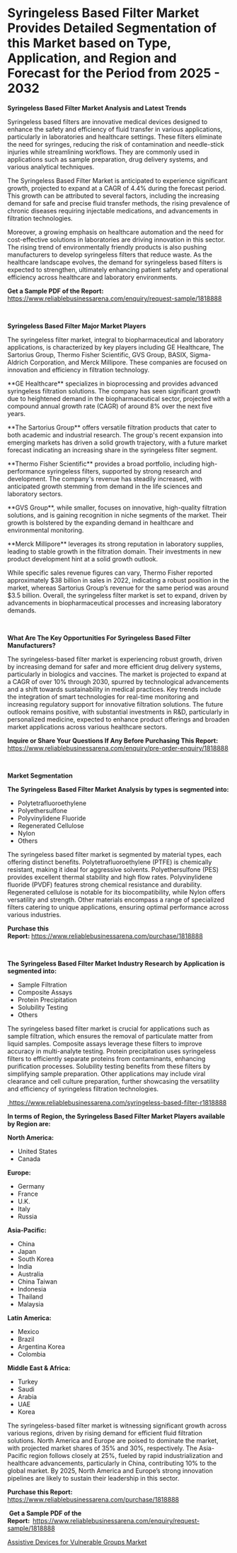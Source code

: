 <p><h1>Syringeless Based Filter Market Provides Detailed Segmentation of this Market based on Type, Application, and Region and Forecast for the Period from 2025 - 2032</h1></p><p><strong>Syringeless Based Filter Market Analysis and Latest Trends</strong></p>
<p><p>Syringeless based filters are innovative medical devices designed to enhance the safety and efficiency of fluid transfer in various applications, particularly in laboratories and healthcare settings. These filters eliminate the need for syringes, reducing the risk of contamination and needle-stick injuries while streamlining workflows. They are commonly used in applications such as sample preparation, drug delivery systems, and various analytical techniques.</p><p>The Syringeless Based Filter Market is anticipated to experience significant growth, projected to expand at a CAGR of 4.4% during the forecast period. This growth can be attributed to several factors, including the increasing demand for safe and precise fluid transfer methods, the rising prevalence of chronic diseases requiring injectable medications, and advancements in filtration technologies. </p><p>Moreover, a growing emphasis on healthcare automation and the need for cost-effective solutions in laboratories are driving innovation in this sector. The rising trend of environmentally friendly products is also pushing manufacturers to develop syringeless filters that reduce waste. As the healthcare landscape evolves, the demand for syringeless based filters is expected to strengthen, ultimately enhancing patient safety and operational efficiency across healthcare and laboratory environments.</p></p>
<p><strong>Get a Sample PDF of the Report:&nbsp;</strong> <a href="https://www.reliablebusinessarena.com/enquiry/request-sample/1818888?utm_campaign=2460&utm_medium=2&utm_source=Github&utm_content=ia&utm_term=05032025&utm_id=syringeless-based-filter">https://www.reliablebusinessarena.com/enquiry/request-sample/1818888</a></p>
<p>&nbsp;</p>
<p><strong>Syringeless Based Filter Major Market Players</strong></p>
<p><p>The syringeless filter market, integral to biopharmaceutical and laboratory applications, is characterized by key players including GE Healthcare, The Sartorius Group, Thermo Fisher Scientific, GVS Group, BASIX, Sigma-Aldrich Corporation, and Merck Millipore. These companies are focused on innovation and efficiency in filtration technology.</p><p>**GE Healthcare** specializes in bioprocessing and provides advanced syringeless filtration solutions. The company has seen significant growth due to heightened demand in the biopharmaceutical sector, projected with a compound annual growth rate (CAGR) of around 8% over the next five years.</p><p>**The Sartorius Group** offers versatile filtration products that cater to both academic and industrial research. The group's recent expansion into emerging markets has driven a solid growth trajectory, with a future market forecast indicating an increasing share in the syringeless filter segment.</p><p>**Thermo Fisher Scientific** provides a broad portfolio, including high-performance syringeless filters, supported by strong research and development. The company's revenue has steadily increased, with anticipated growth stemming from demand in the life sciences and laboratory sectors.</p><p>**GVS Group**, while smaller, focuses on innovative, high-quality filtration solutions, and is gaining recognition in niche segments of the market. Their growth is bolstered by the expanding demand in healthcare and environmental monitoring.</p><p>**Merck Millipore** leverages its strong reputation in laboratory supplies, leading to stable growth in the filtration domain. Their investments in new product development hint at a solid growth outlook.</p><p>While specific sales revenue figures can vary, Thermo Fisher reported approximately $38 billion in sales in 2022, indicating a robust position in the market, whereas Sartorius Group’s revenue for the same period was around $3.5 billion. Overall, the syringeless filter market is set to expand, driven by advancements in biopharmaceutical processes and increasing laboratory demands.</p></p>
<p>&nbsp;</p>
<p><strong>What Are The Key Opportunities For Syringeless Based Filter Manufacturers?</strong></p>
<p><p>The syringeless-based filter market is experiencing robust growth, driven by increasing demand for safer and more efficient drug delivery systems, particularly in biologics and vaccines. The market is projected to expand at a CAGR of over 10% through 2030, spurred by technological advancements and a shift towards sustainability in medical practices. Key trends include the integration of smart technologies for real-time monitoring and increasing regulatory support for innovative filtration solutions. The future outlook remains positive, with substantial investments in R&D, particularly in personalized medicine, expected to enhance product offerings and broaden market applications across various healthcare sectors.</p></p>
<p><strong>Inquire or Share Your Questions If Any Before Purchasing This Report:</strong> <a href="https://www.reliablebusinessarena.com/enquiry/pre-order-enquiry/1818888?utm_campaign=2460&utm_medium=2&utm_source=Github&utm_content=ia&utm_term=05032025&utm_id=syringeless-based-filter">https://www.reliablebusinessarena.com/enquiry/pre-order-enquiry/1818888</a></p>
<p>&nbsp;</p>
<p><strong>Market Segmentation</strong></p>
<p><strong>The Syringeless Based Filter Market Analysis by types is segmented into:</strong></p>
<p><ul><li>Polytetrafluoroethylene</li><li>Polyethersulfone</li><li>Polyvinylidene Fluoride</li><li>Regenerated Cellulose</li><li>Nylon</li><li>Others</li></ul></p>
<p><p>The syringeless based filter market is segmented by material types, each offering distinct benefits. Polytetrafluoroethylene (PTFE) is chemically resistant, making it ideal for aggressive solvents. Polyethersulfone (PES) provides excellent thermal stability and high flow rates. Polyvinylidene fluoride (PVDF) features strong chemical resistance and durability. Regenerated cellulose is notable for its biocompatibility, while Nylon offers versatility and strength. Other materials encompass a range of specialized filters catering to unique applications, ensuring optimal performance across various industries.</p></p>
<p><strong>Purchase this Report:&nbsp;</strong><a href="https://www.reliablebusinessarena.com/purchase/1818888?utm_campaign=2460&utm_medium=2&utm_source=Github&utm_content=ia&utm_term=05032025&utm_id=syringeless-based-filter">https://www.reliablebusinessarena.com/purchase/1818888</a></p>
<p>&nbsp;</p>
<p><strong>The Syringeless Based Filter Market Industry Research by Application is segmented into:</strong></p>
<p><ul><li>Sample Filtration</li><li>Composite Assays</li><li>Protein Precipitation</li><li>Solubility Testing</li><li>Others</li></ul></p>
<p><p>The syringeless based filter market is crucial for applications such as sample filtration, which ensures the removal of particulate matter from liquid samples. Composite assays leverage these filters to improve accuracy in multi-analyte testing. Protein precipitation uses syringeless filters to efficiently separate proteins from contaminants, enhancing purification processes. Solubility testing benefits from these filters by simplifying sample preparation. Other applications may include viral clearance and cell culture preparation, further showcasing the versatility and efficiency of syringeless filtration technologies.</p></p>
<p><a href="https://www.reliablebusinessarena.com/syringeless-based-filter-r1818888?utm_campaign=2460&utm_medium=2&utm_source=Github&utm_content=ia&utm_term=05032025&utm_id=syringeless-based-filter">&nbsp;https://www.reliablebusinessarena.com/syringeless-based-filter-r1818888</a></p>
<p><strong>In terms of Region, the Syringeless Based Filter Market Players available by Region are:</strong></p>
<p>
    <p> <strong> North America: </strong>
        <ul>
            <li>United States</li>
            <li>Canada</li>
        </ul>
        </p> 
    <p> <strong> Europe: </strong>
        <ul>
            <li>Germany</li>
            <li>France</li>
            <li>U.K.</li>
            <li>Italy</li>
            <li>Russia</li>
        </ul>
        </p> 
    <p> <strong> Asia-Pacific: </strong>
        <ul>
            <li>China</li>
            <li>Japan</li>
            <li>South Korea</li>
            <li>India</li>
            <li>Australia</li>
            <li>China Taiwan</li>
            <li>Indonesia</li>
            <li>Thailand</li>
            <li>Malaysia</li>
        </ul>
        </p> 
    <p> <strong> Latin America: </strong>
        <ul>
            <li>Mexico</li>
            <li>Brazil</li>
            <li>Argentina Korea</li>
            <li>Colombia</li>
        </ul>
        </p> 
    <p> <strong> Middle East & Africa: </strong>
        <ul>
            <li>Turkey</li>
            <li>Saudi</li>
            <li>Arabia</li>
            <li>UAE</li>
            <li>Korea</li>
        </ul>
    </p>
    </p>
<p><p>The syringeless-based filter market is witnessing significant growth across various regions, driven by rising demand for efficient fluid filtration solutions. North America and Europe are poised to dominate the market, with projected market shares of 35% and 30%, respectively. The Asia-Pacific region follows closely at 25%, fueled by rapid industrialization and healthcare advancements, particularly in China, contributing 10% to the global market. By 2025, North America and Europe’s strong innovation pipelines are likely to sustain their leadership in this sector.</p></p>
<p><strong>Purchase this Report: </strong><a href="https://www.reliablebusinessarena.com/purchase/1818888?utm_campaign=2460&utm_medium=2&utm_source=Github&utm_content=ia&utm_term=05032025&utm_id=syringeless-based-filter">https://www.reliablebusinessarena.com/purchase/1818888</a></p>
<p>&nbsp;<strong>Get a Sample PDF of the Report:&nbsp;&nbsp;</strong><a href="https://www.reliablebusinessarena.com/enquiry/request-sample/1818888?utm_campaign=2460&utm_medium=2&utm_source=Github&utm_content=ia&utm_term=05032025&utm_id=syringeless-based-filter">https://www.reliablebusinessarena.com/enquiry/request-sample/1818888</a></p>
<p><strong></strong></p>
<p><p><a href="https://github.com/DixieGrimes/Market-Research-Report-List-1/blob/main/assistive-devices-for-vulnerable-groups-market.md?utm_campaign=2460&utm_medium=2&utm_source=Github&utm_content=ia&utm_term=05032025&utm_id=syringeless-based-filter">Assistive Devices for Vulnerable Groups Market</a></p></p>